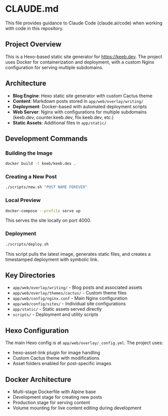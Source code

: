 # CLAUDE.md

This file provides guidance to Claude Code (claude.ai/code) when working with code in this repository.

## Project Overview

This is a Hexo-based static site generator for https://keeb.dev. The project uses Docker for containerization and deployment, with a custom Nginx configuration for serving multiple subdomains.

## Architecture

- **Blog Engine**: Hexo static site generator with custom Cactus theme
- **Content**: Markdown posts stored in `app/web/overlay/writing/`
- **Deployment**: Docker-based with automated deployment scripts
- **Web Server**: Nginx with configurations for multiple subdomains (keeb.dev, counter.keeb.dev, flix.keeb.dev, etc.)
- **Static Assets**: Additional files in `app/static/`

## Development Commands

### Building the Image
```bash
docker build -t keeb/keeb.dev .
```

### Creating a New Post
```bash
./scripts/new.sh "POST NAME FOREVER"
```

### Local Preview
```bash
docker-compose --profile serve up
```
This serves the site locally on port 4000.

### Deployment
```bash
./scripts/deploy.sh
```
This script pulls the latest image, generates static files, and creates a timestamped deployment with symbolic link.

## Key Directories

- `app/web/overlay/writing/` - Blog posts and associated assets
- `app/web/overlay/themes/cactus/` - Custom theme files
- `app/web/config/nginx.conf` - Main Nginx configuration
- `app/web/config/sites/` - Individual site configurations
- `app/static/` - Static assets served directly
- `scripts/` - Deployment and utility scripts

## Hexo Configuration

The main Hexo config is at `app/web/overlay/_config.yml`. The project uses:
- hexo-asset-link plugin for image handling
- Custom Cactus theme with modifications
- Asset folders enabled for post-specific images

## Docker Architecture

- Multi-stage Dockerfile with Alpine base
- Development stage for creating new posts
- Production stage for serving content
- Volume mounting for live content editing during development